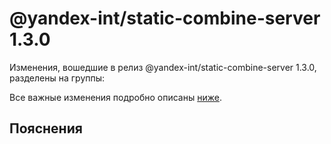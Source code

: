 # @yandex-int/static-combine-server 1.3.0

<!-- ЧЕЛОВЕЧЕСКОЕ ВСТУПЛЕНИЕ -->

Изменения, вошедшие в релиз @yandex-int/static-combine-server 1.3.0, разделены на группы:

Все важные изменения подробно описаны [ниже](#Пояснения).

## Пояснения

